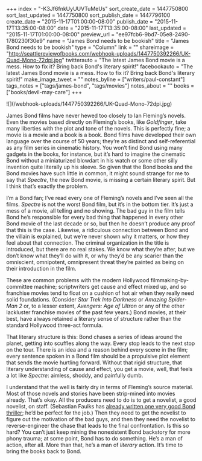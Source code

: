 +++
index = "-K3Jf6fnkUyUUVTuMeUs"
sort_create_date = 1447750800
sort_last_updated = 1447750800
sort_publish_date = 1447796100
create_date = "2015-11-17T01:00:00-08:00"
publish_date = "2015-11-17T13:35:00-08:00"
date = "2015-11-17T13:35:00-08:00"
last_updated = "2015-11-17T01:00:00-08:00"
preview_url = "ee97fcb6-9bd7-05e8-2490-1780230f30e9"
name = "James Bond needs to be bookish"
title = "James Bond needs to be bookish"
type = "Column"
link = ""
shareimage = "http://seattlereviewofbooks.com/webhook-uploads/1447750392266/UK-Quad-Mono-72dpi.jpg"
twitterauto = "The latest James Bond movie is a mess. How to fix it? Bring back Bond's literary spirit!"
facebookauto = "The latest James Bond movie is a mess. How to fix it? Bring back Bond's literary spirit!"
make_image_tweet = ""
notes_byline = ["writers/paul-constant"]
tags_notes = ["tags/james-bond", "tags/movies"]
notes_about = ""
books = ["books/devil-may-care"]
+++
<p class="image">![](/webhook-uploads/1447750392266/UK-Quad-Mono-72dpi.jpg)</p>

James Bond films have never hewed too closely to Ian Fleming’s novels. Even the movies based directly on Fleming’s books, like *Goldfinger*, take many liberties with the plot and tone of the novels. This is perfectly fine; a movie is a movie and a book is a book. Bond films have developed their own language over the course of 50 years; they’re as distinct and self-referential as any film series in cinematic history. You won’t find Bond using many gadgets in the books, for instance, but it’s hard to imagine the cinematic Bond without a miniaturized blowdart in his watch or some other silly invention quite literally up his sleeve. So given that the Bond books and the Bond movies have such little in common, it might sound strange for me to say that *Spectre*, the new Bond movie, is missing a certain literary spirit. But I think that’s exactly the problem.

I’m a Bond fan; I’ve read every one of Fleming’s novels and I’ve seen all the films. *Spectre* is not the worst Bond film, but it’s in the bottom tier. It’s just a mess of a movie, all telling and no showing. The bad guy in the film tells Bond he’s responsible for every bad thing that happened in every other Bond movie of the last decade or so, but then he doesn’t produce any proof that this is the case. Likewise, a ridiculous connection between Bond and the villain is explained, but we’re never shown why it matters, or how they feel about that connection. The criminal organization in the title is introduced, but there are no real stakes. We know what they’re after, but we don’t know what they’ll do with it, or why they’d be any scarier than the omniscient, omnipotent, omnipresent threat they’re painted as being on their introduction in the film.

These are common problems with the modern Hollywood filmmaking-by-committee machine; scriptwriters get cause and effect mixed up, and so franchise movies tend to float on a cushion of hot air when they really need solid foundations. (Consider *Star Trek Into Darkness* or *Amazing Spider-Man 2* or, to a lesser extent, *Avengers: Age of Ultron* or any of the other lackluster franchise movies of the past few years.) Bond movies, at their best, have always retained a literary sense of structure rather than the standard Hollywood three-act formula. 

That literary structure is this: Bond chases a series of ideas around the planet, getting into scuffles along the way. Every stop leads to the next stop on the tour. There is an idea and a reason behind every scene in the film; every sentence spoken in a Bond film should be a propulsive plot element that sends the movie hurtling forward. Without that rigid structure, that literary understanding of cause and effect, you get a movie, well, that feels a lot like *Spectre*: aimless, shoddy, and painfully dumb.

I understand that the well is fairly dry in terms of Fleming’s source material. Most of those novels and stories have been strip-mined into movies already. That’s okay. All the producers need to do is to get a novelist, a good novelist, on staff. (Sebastian Faulks has [already written one very good Bond thriller](http://seattlereviewofbooks.com/reviews/traveling-light/); he’d be perfect for the job.) Then they need to get the novelist to figure out the motivation of the bad guys, and then they need the novelist to reverse-engineer the chase that leads to the final confrontation. Is this so hard? You can’t just keep mining the nonexistent Bond backstory for more phony trauma; at some point, Bond has to do something. He’s a man of action, after all. More than that, he’s a man of *literary* action. It’s time to bring the books back to Bond. 